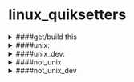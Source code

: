 # linux_quiksetters

<details>
  <summary>####get/build this</summary>
  <pre>
    get_all.sh
    local_build.sh
  </pre>
</details>

<details>
  <summary>####unix:</summary>
  <pre>
      1024768/*.sh
      1024768/*.py
      1024768/arm/*.sh
      1024768/exatorrent/*.sh
    exatorrent/*.sh
    arm/*.sh
    arm/arm_create/*.sh
      android_config/create/*.sh
      android_config/src/*.sh
      android_config/arm/*.sh
      android_config/arm/src/*.sh
        update_upgrade_allp.sh - install all update, with sudo
    automount
    escritorio_get.sh
    unpack/*.sh
    set_ttl/set_ttl.sh
    set_vpn.sh
    anbox/*.sh
  </pre>
</details>

<details>
  <summary>####unix_dev:</summary>
  <pre>
    set_java/*
      update_python.sh - change python version
      which_pip_of_python_3.sh - get pip for python all version
      python-telegram-bot.sh - install library for development, api telegram
    Flask/*.sh
    pgadmin_python3.sh
    Kivy/*
    Latex_etc/*
  </pre>
</details>

<details>
  <summary>####not_unix</summary>
  <pre>
    Zapros_parolya.bat
    1024768/*.bat
    android_config/create/*.bat
    android_config/src/*.bat
  </pre>
</details>

<details>
  <summary>####not_unix_dev</summary>
  <pre>
    Flask/*.bat
    Flask/*.txt
    PyTube/*.bat
  </pre>
</details>
